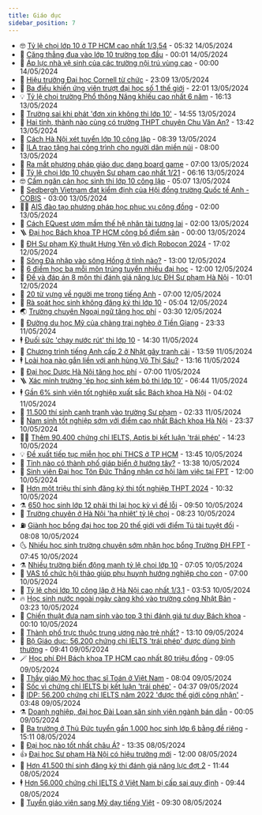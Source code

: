 ```yaml
---
title: Giáo dục
sidebar_position: 7
---
```


<!-- vnexpress-giao-duc:START -->
- 🤓 [Tỷ lệ chọi lớp 10 ở TP HCM cao nhất 1/3,54](https://vnexpress.net/ty-le-choi-lop-10-o-tp-hcm-cao-nhat-1-3-54-4745403.html) - 05:32 14/05/2024
- 🦆 [Căng thẳng đua vào lớp 10 trường top đầu](https://vnexpress.net/cang-thang-dua-vao-lop-10-truong-top-dau-4744599.html) - 00:01 14/05/2024
- 🦩 [Áp lực nhà vệ sinh của các trường nội trú vùng cao](https://vnexpress.net/ap-luc-nha-ve-sinh-cua-cac-truong-noi-tru-vung-cao-4745605.html) - 00:00 14/05/2024
- 🌮 [Hiệu trưởng Đại học Cornell từ chức](https://vnexpress.net/hieu-truong-dai-hoc-cornell-tu-chuc-4745601.html) - 23:09 13/05/2024
- 🔭 [Ba điều khiến ứng viên trượt đại học số 1 thế giới](https://vnexpress.net/ba-dieu-khien-ung-vien-truot-dai-hoc-so-1-the-gioi-4745347.html) - 22:01 13/05/2024
- 💡 [Tỷ lệ chọi trường Phổ thông Năng khiếu cao nhất 6 năm](https://vnexpress.net/ty-le-choi-truong-pho-thong-nang-khieu-cao-nhat-6-nam-4744428.html) - 16:13 13/05/2024
- 🥰 [Trường sai khi phát &#39;đơn xin không thi lớp 10&#39;](https://vnexpress.net/truong-sai-khi-phat-don-xin-khong-thi-lop-10-4745622.html) - 14:55 13/05/2024
- 🐲 [Hai tỉnh, thành nào cùng có trường THPT chuyên Chu Văn An?](https://vnexpress.net/hai-tinh-thanh-nao-cung-co-truong-thpt-chuyen-chu-van-an-4745595.html) - 13:42 13/05/2024
- 🦒 [Cách Hà Nội xét tuyển lớp 10 công lập](https://vnexpress.net/cach-ha-noi-xet-tuyen-lop-10-cong-lap-4744667.html) - 08:39 13/05/2024
- 🦆 [ILA trao tặng hai công trình cho người dân miền núi](https://vnexpress.net/ila-trao-tang-hai-cong-trinh-cho-nguoi-dan-mien-nui-4743953.html) - 08:00 13/05/2024
- 🧰 [Ra mắt phương pháp giáo dục dạng board game](https://vnexpress.net/ra-mat-phuong-phap-giao-duc-dang-board-game-4737793.html) - 07:00 13/05/2024
- 🐘 [Tỷ lệ chọi lớp 10 chuyên Sư phạm cao nhất 1/21](https://vnexpress.net/ty-le-choi-lop-10-chuyen-su-pham-cao-nhat-1-21-4745436.html) - 06:16 13/05/2024
- 🤓 [Cấm ngăn cản học sinh thi lớp 10 công lập](https://vnexpress.net/cam-ngan-can-hoc-sinh-thi-lop-10-cong-lap-4745337.html) - 05:07 13/05/2024
- 🧰 [Sedbergh Vietnam đạt kiểm định của Hội đồng trường Quốc tế Anh - COBIS](https://vnexpress.net/sedbergh-vietnam-dat-kiem-dinh-cua-hoi-dong-truong-quoc-te-anh-cobis-4745312.html) - 03:00 13/05/2024
- 🧑‍💻 [AIS đào tạo phương pháp học phục vụ cộng đồng](https://vnexpress.net/ais-dao-tao-phuong-phap-hoc-phuc-vu-cong-dong-4745285.html) - 02:00 13/05/2024
- 🫶 [Cách EQuest ươm mầm thế hệ nhân tài tương lai](https://vnexpress.net/cach-equest-uom-mam-the-he-nhan-tai-tuong-lai-4743810.html) - 02:00 13/05/2024
- 🪜 [Đại học Bách khoa TP HCM công bố điểm sàn](https://vnexpress.net/dai-hoc-bach-khoa-tp-hcm-cong-bo-diem-san-4745213.html) - 00:00 13/05/2024
- 🎊 [ĐH Sư phạm Kỹ thuật Hưng Yên vô địch Robocon 2024](https://vnexpress.net/dh-su-pham-ky-thuat-hung-yen-vo-dich-robocon-2024-4745211.html) - 17:02 12/05/2024
- 🧐 [Sông Đà nhập vào sông Hồng ở tỉnh nào?](https://vnexpress.net/song-da-nhap-vao-song-hong-o-tinh-nao-4744915.html) - 13:00 12/05/2024
- 🌈 [6 điểm học bạ mỗi môn trúng tuyển nhiều đại học](https://vnexpress.net/6-diem-hoc-ba-moi-mon-trung-tuyen-nhieu-dai-hoc-4744887.html) - 12:00 12/05/2024
- 🥰 [Đề và đáp án 8 môn thi đánh giá năng lực ĐH Sư phạm Hà Nội](https://vnexpress.net/de-va-dap-an-8-mon-thi-danh-gia-nang-luc-dh-su-pham-ha-noi-4745144.html) - 10:01 12/05/2024
- 🎡 [20 từ vựng về người mẹ trong tiếng Anh](https://vnexpress.net/20-tu-vung-ve-nguoi-me-trong-tieng-anh-4745043.html) - 07:00 12/05/2024
- 🎊 [Rà soát học sinh không đăng ký thi lớp 10](https://vnexpress.net/ra-soat-hoc-sinh-khong-dang-ky-thi-lop-10-4745049.html) - 05:04 12/05/2024
- 🌏 [Trường chuyên Ngoại ngữ tăng học phí](https://vnexpress.net/truong-chuyen-ngoai-ngu-tang-hoc-phi-4744939.html) - 03:30 12/05/2024
- 🥸 [Đường du học Mỹ của chàng trai nghèo ở Tiền Giang](https://vnexpress.net/duong-du-hoc-my-cua-chang-trai-ngheo-o-tien-giang-4743836.html) - 23:33 11/05/2024
- 🕴 [Đuối sức &#39;chạy nước rút&#39; thi lớp 10](https://vnexpress.net/duoi-suc-chay-nuoc-rut-thi-lop-10-4744136.html) - 14:30 11/05/2024
- 💂 [Chương trình tiếng Anh cấp 2 ở Nhật gây tranh cãi](https://vnexpress.net/chuong-trinh-tieng-anh-cap-2-o-nhat-gay-tranh-cai-4740247.html) - 13:59 11/05/2024
- 🕴 [Loài hoa nào gắn liền với anh hùng Võ Thị Sáu?](https://vnexpress.net/loai-hoa-nao-gan-lien-voi-anh-hung-vo-thi-sau-4744938.html) - 13:16 11/05/2024
- 🌋 [Đại học Dược Hà Nội tăng học phí](https://vnexpress.net/dai-hoc-duoc-ha-noi-tang-hoc-phi-4744749.html) - 07:00 11/05/2024
- 🪜 [Xác minh trường &#39;ép học sinh kém bỏ thi lớp 10&#39;](https://vnexpress.net/xac-minh-truong-ep-hoc-sinh-kem-bo-thi-lop-10-4744879.html) - 06:44 11/05/2024
- 🕴 [Gần 6% sinh viên tốt nghiệp xuất sắc Bách khoa Hà Nội](https://vnexpress.net/gan-6-sinh-vien-tot-nghiep-xuat-sac-bach-khoa-ha-noi-4744800.html) - 04:02 11/05/2024
- 🎃 [11.500 thí sinh cạnh tranh vào trường Sư phạm](https://vnexpress.net/11-500-thi-sinh-canh-tranh-vao-truong-su-pham-4744739.html) - 02:33 11/05/2024
- 🦏 [Nam sinh tốt nghiệp sớm với điểm cao nhất Bách khoa Hà Nội](https://vnexpress.net/nam-sinh-tot-nghiep-som-voi-diem-cao-nhat-bach-khoa-ha-noi-4744540.html) - 23:37 10/05/2024
- 🧑‍🏫 [Thêm 90.400 chứng chỉ IELTS, Aptis bị kết luận &#39;trái phép&#39;](https://vnexpress.net/them-90-400-chung-chi-ielts-aptis-bi-ket-luan-trai-phep-4744665.html) - 14:23 10/05/2024
- 💡 [Đề xuất tiếp tục miễn học phí THCS ở TP HCM](https://vnexpress.net/de-xuat-tiep-tuc-mien-hoc-phi-thcs-o-tp-hcm-4744648.html) - 13:45 10/05/2024
- 🐎 [Tỉnh nào có thành phố giáp biển ở hướng tây?](https://vnexpress.net/tinh-nao-co-thanh-pho-giap-bien-o-huong-tay-4744639.html) - 13:38 10/05/2024
- 🧰 [Sinh viên Đại học Tôn Đức Thắng nhận cơ hội làm việc tại FPT](https://vnexpress.net/sinh-vien-dai-hoc-ton-duc-thang-nhan-co-hoi-lam-viec-tai-fpt-4744552.html) - 12:00 10/05/2024
- 🙉 [Hơn một triệu thí sinh đăng ký thi tốt nghiệp THPT 2024](https://vnexpress.net/hon-mot-trieu-thi-sinh-dang-ky-thi-tot-nghiep-thpt-2024-4744617.html) - 10:32 10/05/2024
- ⚗️ [650 học sinh lớp 12 phải thi lại học kỳ vì đề lỗi](https://vnexpress.net/650-hoc-sinh-lop-12-phai-thi-lai-hoc-ky-vi-de-loi-4744533.html) - 09:50 10/05/2024
- 🌝 [Trường chuyên ở Hà Nội &#39;hạ nhiệt&#39; tỷ lệ chọi](https://vnexpress.net/truong-chuyen-o-ha-noi-ha-nhiet-ty-le-choi-4744503.html) - 08:23 10/05/2024
- ⛽️ [Giành học bổng đại học top 20 thế giới với điểm Tú tài tuyệt đối](https://vnexpress.net/gianh-hoc-bong-dai-hoc-top-20-the-gioi-voi-diem-tu-tai-tuyet-doi-4744194.html) - 08:08 10/05/2024
- 🌜 [Nhiều học sinh trường chuyên sớm nhận học bổng Trường ĐH FPT](https://vnexpress.net/nhieu-hoc-sinh-truong-chuyen-som-nhan-hoc-bong-truong-dh-fpt-4744497.html) - 07:45 10/05/2024
- ⚗️ [Nhiều trường biến động mạnh tỷ lệ chọi lớp 10](https://vnexpress.net/nhieu-truong-bien-dong-manh-ty-le-choi-lop-10-4744442.html) - 07:05 10/05/2024
- 🧰 [VAS tổ chức hội thảo giúp phụ huynh hướng nghiệp cho con](https://vnexpress.net/vas-to-chuc-hoi-thao-giup-phu-huynh-huong-nghiep-cho-con-4743860.html) - 07:00 10/05/2024
- 🤗 [Tỷ lệ chọi lớp 10 công lập ở Hà Nội cao nhất 1/3,1](https://vnexpress.net/ty-le-choi-lop-10-cong-lap-o-ha-noi-cao-nhat-1-3-1-4744395.html) - 03:53 10/05/2024
- 🔥 [Học sinh nước ngoài ngày càng khó vào trường công Nhật Bản](https://vnexpress.net/hoc-sinh-nuoc-ngoai-ngay-cang-kho-vao-truong-cong-nhat-ban-4743003.html) - 03:23 10/05/2024
- 💪 [Chiến thuật đưa nam sinh vào top 3 thi đánh giá tư duy Bách khoa](https://vnexpress.net/chien-thuat-dua-nam-sinh-vao-top-3-thi-danh-gia-tu-duy-bach-khoa-4744224.html) - 00:10 10/05/2024
- 💂 [Thành phố trực thuộc trung ương nào trẻ nhất?](https://vnexpress.net/thanh-pho-truc-thuoc-trung-uong-nao-tre-nhat-4744167.html) - 13:10 09/05/2024
- 🌮 [Bộ Giáo dục: 56.200 chứng chỉ IELTS &#39;trái phép&#39; được dùng bình thường](https://vnexpress.net/bo-giao-duc-56-200-chung-chi-ielts-trai-phep-duoc-dung-binh-thuong-4743972.html) - 09:41 09/05/2024
- 🪄 [Học phí ĐH Bách khoa TP HCM cao nhất 80 triệu đồng](https://vnexpress.net/hoc-phi-dh-bach-khoa-tp-hcm-cao-nhat-80-trieu-dong-4744074.html) - 09:05 09/05/2024
- 🎡 [Thầy giáo Mỹ học thạc sĩ Toán ở Việt Nam](https://vnexpress.net/thay-giao-my-hoc-thac-si-toan-o-viet-nam-4743862.html) - 08:04 09/05/2024
- 🌈 [Sốc vì chứng chỉ IELTS bị kết luận &#39;trái phép&#39;](https://vnexpress.net/soc-vi-chung-chi-ielts-bi-ket-luan-trai-phep-4743932.html) - 04:37 09/05/2024
- 🎊 [IDP: 56.200 chứng chỉ IELTS năm 2022 &#39;được thế giới công nhận&#39;](https://vnexpress.net/idp-56-200-chung-chi-ielts-nam-2022-duoc-the-gioi-cong-nhan-4743747.html) - 03:48 09/05/2024
- ⚗️ [Doanh nghiệp, đại học Đài Loan săn sinh viên ngành bán dẫn](https://vnexpress.net/doanh-nghiep-dai-hoc-dai-loan-san-sinh-vien-nganh-ban-dan-4743651.html) - 00:05 09/05/2024
- 🌁 [Ba trường ở Thủ Đức tuyển gần 1.000 học sinh lớp 6 bằng đề riêng](https://vnexpress.net/ba-truong-o-thu-duc-tuyen-gan-1-000-hoc-sinh-lop-6-bang-de-rieng-4743719.html) - 15:11 08/05/2024
- 🦏 [Đại học nào tốt nhất châu Á?](https://vnexpress.net/dai-hoc-nao-tot-nhat-chau-a-4743646.html) - 13:35 08/05/2024
- 👍 [Đại học Sư phạm Hà Nội có hiệu trưởng mới](https://vnexpress.net/dai-hoc-su-pham-ha-noi-co-hieu-truong-moi-4743710.html) - 12:00 08/05/2024
- 🌈 [Hơn 41.500 thí sinh đăng ký thi đánh giá năng lực đợt 2](https://vnexpress.net/hon-41-500-thi-sinh-dang-ky-thi-danh-gia-nang-luc-dot-2-4743642.html) - 11:44 08/05/2024
- 🕴 [Hơn 56.000 chứng chỉ IELTS ở Việt Nam bị cấp sai quy định](https://vnexpress.net/hon-56-000-chung-chi-ielts-o-viet-nam-bi-cap-sai-quy-dinh-4743660.html) - 09:44 08/05/2024
- 🧰 [Tuyển giáo viên sang Mỹ dạy tiếng Việt](https://vnexpress.net/tuyen-giao-vien-sang-my-day-tieng-viet-4743554.html) - 09:30 08/05/2024<!-- vnexpress-giao-duc:END -->
